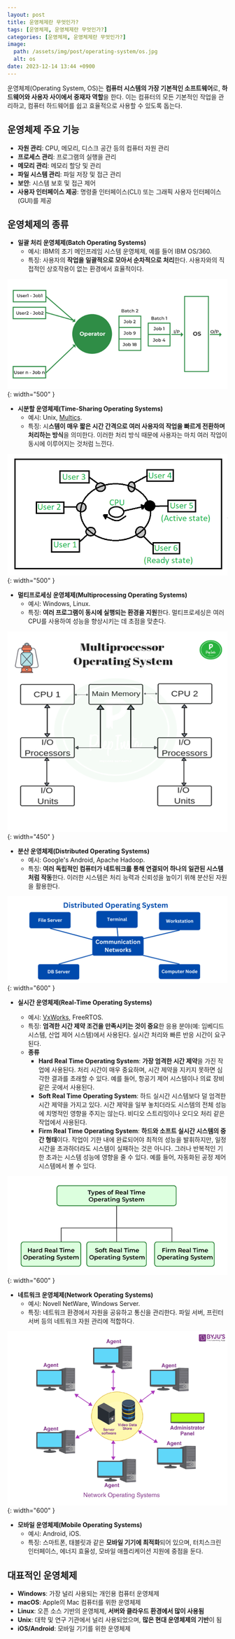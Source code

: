 ```yaml
---
layout: post
title: 운영체제란 무엇인가?
tags: [운영체제, 운영체제란 무엇인가?]
categories: [운영체제, 운영체제란 무엇인가?]
image:
  path: /assets/img/post/operating-system/os.jpg
  alt: os
date: 2023-12-14 13:44 +0900
---
```


운영체제(Operating System, OS)는 **컴퓨터 시스템의 가장 기본적인 소프트웨어**로, **하드웨어와 사용자 사이에서 중재자 역할**을 한다. 이는 컴퓨터의 모든 기본적인 작업을 관리하고, 컴퓨터 하드웨어를 쉽고 효율적으로 사용할 수 있도록 돕는다.

## 운영체제 주요 기능

- **자원 관리**: CPU, 메모리, 디스크 공간 등의 컴퓨터 자원 관리
- **프로세스 관리**: 프로그램의 실행을 관리
- **메모리 관리**: 메모리 할당 및 관리
- **파일 시스템 관리**: 파일 저장 및 접근 관리
- **보안**: 시스템 보호 및 접근 제어
- **사용자 인터페이스 제공**: 명령줄 인터페이스(CLI) 또는 그래픽 사용자 인터페이스(GUI)를 제공

## 운영체제의 종류

- **일괄 처리 운영체제(Batch Operating Systems)**
  - 예시: IBM의 초기 메인프레임 시스템 운영체제, 예를 들어 IBM OS/360.
  - 특징: 사용자의 **작업을 일괄적으로 모아서 순차적으로 처리**한다. 사용자와의 직접적인 상호작용이 없는 환경에서 효율적이다.

![batch-operating-systems](/assets/img/post/operating-system/batch-operating-systems.png){: width="500" }

- **시분할 운영체제(Time-Sharing Operating Systems)**
  - 예시: Unix, [Multics](https://ko.wikipedia.org/wiki/%EB%A9%80%ED%8B%B1%EC%8A%A4).
  - 특징: 시**스템이 매우 짧은 시간 간격으로 여러 사용자의 작업을 빠르게 전환하며 처리하는 방식**을 의미한다. 이러한 처리 방식 때문에 사용자는 마치 여러 작업이 동시에 이루어지는 것처럼 느낀다.

![time-sharing-operating-systems](/assets/img/post/operating-system/time-sharing-operating-systems.png){: width="500" }

- **멀티프로세싱 운영체제(Multiprocessing Operating Systems)**
  - 예시: Windows, Linux.
  - 특징: **여러 프로그램이 동시에 실행되는 환경을 지원**한다. 멀티프로세싱은 여러 CPU를 사용하여 성능을 향상시키는 데 초점을 맞춘다.

![multiprocessing-operating-systems](/assets/img/post/operating-system/multiprocessing-operating-systems.jpg){: width="450" }

- **분산 운영체제(Distributed Operating Systems)**
  - 예시: Google's Android, Apache Hadoop.
  - 특징: **여러 독립적인 컴퓨터가 네트워크를 통해 연결되어 하나의 일관된 시스템처럼 작동**한다. 이러한 시스템은 처리 능력과 신뢰성을 높이기 위해 분산된 자원을 활용한다.

![distributed-operating-systems](/assets/img/post/operating-system/distributed-operating-systems.png){: width="600" }

- **실시간 운영체제(Real-Time Operating Systems)**

  - 예시: [VxWorks](https://ko.wikipedia.org/wiki/VxWorks), FreeRTOS.
  - 특징: **엄격한 시간 제약 조건을 만족시키는 것이 중요**한 응용 분야(예: 임베디드 시스템, 산업 제어 시스템)에서 사용된다. 실시간 처리와 빠른 반응 시간이 요구된다.
  - **종류**
    - **Hard Real Time Operating System**: **가장 엄격한 시간 제약**을 가진 작업에 사용된다. 처리 시간이 매우 중요하며, 시간 제약을 지키지 못하면 심각한 결과를 초래할 수 있다. 예를 들어, 항공기 제어 시스템이나 의료 장비 같은 곳에서 사용된다.
    - **Soft Real Time Operating System**: 하드 실시간 시스템보다 덜 엄격한 시간 제약을 가지고 있다. 시간 제약을 일부 놓치더라도 시스템의 전체 성능에 치명적인 영향을 주지는 않는다. 비디오 스트리밍이나 오디오 처리 같은 작업에서 사용된다.
    - **Firm Real Time Operating System**: **하드와 소프트 실시간 시스템의 중간 형태**이다. 작업이 기한 내에 완료되어야 최적의 성능을 발휘하지만, 일정 시간을 초과하더라도 시스템이 실패하는 것은 아니다. 그러나 반복적인 기한 초과는 시스템 성능에 영향을 줄 수 있다. 예를 들어, 자동화된 공정 제어 시스템에서 볼 수 있다.

![real-time-operating-systems](/assets/img/post/operating-system/real-time-operating-systems.png){: width="600" }

- **네트워크 운영체제(Network Operating Systems)**
  - 예시: Novell NetWare, Windows Server.
  - 특징: 네트워크 환경에서 자원을 공유하고 통신을 관리한다. 파일 서버, 프린터 서버 등의 네트워크 자원 관리에 적합하다.

![network-operating-system](/assets/img/post/operating-system/network-operating-system.png){: width="600" }

- **모바일 운영체제(Mobile Operating Systems)**
  - 예시: Android, iOS.
  - 특징: 스마트폰, 태블릿과 같은 **모바일 기기에 최적화**되어 있으며, 터치스크린 인터페이스, 에너지 효율성, 모바일 애플리케이션 지원에 중점을 둔다.

## 대표적인 운영체제

- **Windows**: 가장 널리 사용되는 개인용 컴퓨터 운영체제
- **macOS**: Apple의 Mac 컴퓨터를 위한 운영체제
- **Linux**: 오픈 소스 기반의 운영체제, **서버와 클라우드 환경에서 많이 사용됨**
- **Unix**: 대학 및 연구 기관에서 널리 사용되었으며, **많은 현대 운영체제의 기반**이 됨
- **iOS/Android**: 모바일 기기를 위한 운영체제
